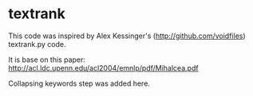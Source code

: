 textrank
========

This code was inspired by Alex Kessinger's (http://github.com/voidfiles) textrank.py code.

It is base on this paper: http://acl.ldc.upenn.edu/acl2004/emnlp/pdf/Mihalcea.pdf 

Collapsing keywords step was added here.
